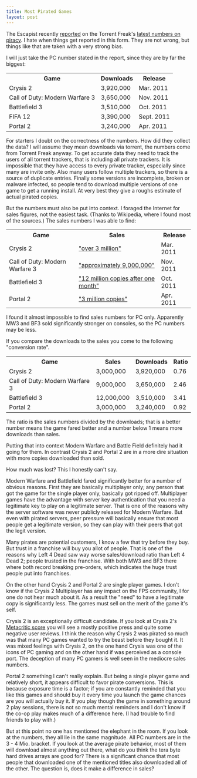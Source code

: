 ```yaml
---
title: Most Pirated Games
layout: post
---
```


The Escapist recently [reported][1] on the Torrent Freak's [latest numbers on piracy][2]. 
I hate when things get reported in this form. They are not wrong, but things
like that are taken with a very strong bias.

I will just take the PC number stated in the report, since they are by
far the biggest:

<table width="100%">
  <tr>
    <th>Game</th><th>Downloads</th><th>Release</th>
  </tr>
  <tr>
    <td>Crysis 2</td><td>3,920,000</td><td>Mar. 2011</td>
  </tr>
  <tr>
    <td>Call of Duty: Modern Warfare 3</td><td>3,650,000</td><td>Nov. 2011</td>
  </tr>
  <tr>
    <td>Battlefield 3</td><td>3,510,000</td><td>Oct. 2011</td>
  </tr>  
  <tr>
    <td>FIFA 12</td><td>3,390,000</td><td>Sept. 2011</td>
  </tr>
  <tr>
    <td>Portal 2</td><td>3,240,000</td><td>Apr. 2011</td>
  </tr>
</table>

For starters I doubt on the correctness of the numbers. How did they collect the 
data? I will assume they mean downloads via torrent, the numbers come from 
Torrent Freak anyway. To get accurate data they need to track the users of all 
torrent trackers, that is including all private trackers. It is impossible that 
they have access to every private tracker, especially since many are invite only.
Also many users follow multiple trackers, so there is a source of 
duplicate entries. Finally some versions are incomplete, broken or malware 
infected, so people tend to download multiple versions of one game to get 
a running install. At very best they give a roughs estimate of actual pirated copies.

<!--more-->

But the numbers must also be put into context. I foraged the Internet for sales
figures, not the easiest task. (Thanks to Wikipedia, where I found most of the 
sources.) The sales numbers I was able to find:

<table width="100%">
  <tr>
    <th>Game</th><th>Sales</th><th>Release</th>
  </tr>
  <tr>
    <td>Crysis 2</td><td><a href="http://investor.ea.com/releasedetail.cfm?ReleaseID=594196">"over 3 million"</a></td><td>Mar. 2011</td>
  </tr>
  <tr>
    <td>Call of Duty: Modern Warfare 3</td><td><a href="http://www.nintendogal.com/2011/12/09/november-2011-npd-group-us-sales-charts/9933">"approximately 9,000,000"</a></td><td>Nov. 2011</td>
  </tr>
  <tr>
    <td>Battlefield 3</td><td><a href="http://www.computerandvideogames.com/327893/battlefield-3-ships-12-million-copies/">"12 million copies after one month"</a></td><td>Oct. 2011</td>
  </tr>
  <tr>
    <td>Portal 2</td><td><a href="http://www.gamasutra.com/view/news/35402/Newell_Portal_2_Has_Sold_3_Million_Copies.php">"3 million copies"</a></td><td>Apr. 2011</td>
  </tr>
</table>

I found it almost impossible to find sales numbers for PC only. Apparently 
MW3 and BF3 sold significantly stronger on consoles, so the PC numbers may be 
less. 

If you compare the downloads to the sales you come to the following "conversion
rate".

<table width="100%">
  <tr>
    <th>Game</th><th>Sales</th><th>Downloads</th><th>Ratio</th>
  </tr>
  <tr>
    <td>Crysis 2</td><td>3,000,000</td><td>3,920,000</td><td>0.76</td>
  </tr>
  <tr>
    <td>Call of Duty: Modern Warfare 3</td><td>9,000,000</td><td>3,650,000</td><td>2.46</td>
  </tr>
  <tr>
    <td>Battlefield 3</td><td>12,000,000</td><td>3,510,000</td><td>3.41</td>
  </tr>
  <tr>
    <td>Portal 2</td><td>3,000,000</td><td>3,240,000</td><td>0.92</td>
  </tr>
</table>

The ratio is the sales numbers divided by the downloads; that is a better number
means the game fared better and a number below 1 means more downloads than sales.

Putting that into context Modern Warfare and Battle Field definitely had it going
for them. In contrast Crysis 2 and Portal 2 are in a more dire situation with 
more copies downloaded than sold.

How much was lost? This I honestly can't say. 

Modern Warfare and Battlefield fared significantly better for a number of obvious
reasons. First they are basically multiplayer only; any person that got the game
for the single player only, basically got ripped off. Multiplayer games have the 
advantage with server key authentication that you need a legitimate key to play
on a legitimate server. That is one of the reasons why the server software was 
never publicly released for Modern Warfare. But even with pirated servers, 
peer pressure will basically ensure that most people get a legitimate version, 
so they can play with their peers that got the legit version.

Many pirates are potential customers, I know a few that try before they buy. 
But trust in a franchise will buy you allot of people. That is one of the reasons
why Left 4 Dead saw way worse sales/download ratio than Left 4 Dead 2; people
trusted in the franchise. With both MW3 and BF3 there where both record breaking
pre-orders, which indicates the huge trust people put into franchises.

On the other hand Crysis 2 and Portal 2 are single player games. I don't know
if the Crysis 2 Multiplayer has any impact on the FPS community, I for one do
not hear much about it. As a result the "need" to have a legitimate copy is 
significantly less. The games must sell on the merit of the game it's self. 

Crysis 2 is an exceptionally difficult candidate. If you look at Crysis 2's 
[Metacritic score][7] you will see a mostly positive press and quite some
negative user reviews. I think the reason why Crysis 2 was pirated so much was
that many PC games wanted to try the beast before they bought it. It was mixed
feelings with Crysis 2, on the one hand Crysis was one of the icons of PC gaming
and on the other hand if was perceived as a console port. The deception of many 
PC gamers is well seen in the mediocre sales numbers.

Portal 2 something I can't really explain. But being a single player game and
relatively short, it appears difficult to favor pirate conversions. This is because
exposure time is a factor; if you are constantly reminded that you like this games
and should buy it every time you launch the game chances are you will actually buy
it. If you play though the game in something around 2 play sessions, there is
not so much mental reminders and I don't know if the co-op play makes much 
of a difference here. (I had trouble to find friends to play with.)

But at this point no one has mentioned the elephant in the room. If you look at 
the numbers, they all lie in the same magnitude. All PC numbers are in the 3 - 4
Mio. bracket. If you look at the average pirate behavior, most of them will download
almost anything out there, what do you think the tera byte hard drives arrays are 
good for? There is a significant chance that most people that downloaded one 
of the mentioned titles also downloaded all of the other. The question is, does 
it make a difference in sales?

[1]: http://www.escapistmagazine.com/news/view/115003-TorrentFreak-Reveals-Top-Pirated-Games-of-2011
[2]: http://torrentfreak.com/top-10-most-pirated-games-of-2011-111230/
[3]: http://investor.ea.com/releasedetail.cfm?ReleaseID=594196
[4]: http://www.nintendogal.com/2011/12/09/november-2011-npd-group-us-sales-charts/9933
[5]: http://www.computerandvideogames.com/327893/battlefield-3-ships-12-million-copies/
[6]: http://www.gamasutra.com/view/news/35402/Newell_Portal_2_Has_Sold_3_Million_Copies.php
[7]: http://www.metacritic.com/game/pc/crysis-2